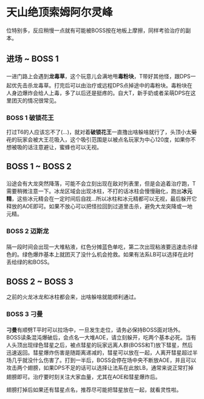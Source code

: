# 天山绝顶索姆阿尔灵峰

位特别多，反应稍慢一点就有可能被BOSS按在地板上摩擦，同样考验治疗的副本。

## 进场 ~ BOSS 1

一进门路上会遇到**龙毒草**，这个玩意儿会满地甩**毒粉块**，<img class="no-zoom sm-icon" :src="$withBase('/images/jobs/tank.png')" height="20">T带好其他怪，跟DPS一起优先击杀龙毒草。打完后可以由<img class="no-zoom sm-icon" :src="$withBase('/images/jobs/healer.png')" height="20">治疗或<img class="no-zoom sm-icon" :src="$withBase('/images/jobs/dps.png')" height="20">远程DPS点掉途中的毒粉块。毒粉块在人身边爆炸会给人上毒，多了以后还是挺疼的。自大T，新手奶或者呆萌DPS在这里团灭的情况很常见。

### BOSS 1 破锁花王
打过T6的人应该忘不了(…)，就对着**破锁花王**一直撸出啥躲啥就行了，头顶小太~~菊花~~的玩家会被大王花吸入，这个吸引范围是以被点名玩家为中心120度，如果你不想被吸的话注意避让，蜜蜂也可以无视。

## BOSS 1 ~ BOSS 2

沿途会有大龙突然降落，可能不会立刻出现在敌对列表里，但是会追着治疗跑，<img class="no-zoom sm-icon" :src="$withBase('/images/jobs/tank.png')" height="20">T需要稍微注意一下。冰龙区域会出现冰柱，不打的话冰柱会慢慢融化，跑出**冰元精**，这些冰元精会在一定时间后自戕…所以冰柱和冰元精都可以无视，最后躲开它释放的AOE即可。如果不放心可以把怪拉回到过道里击杀，避免大龙突降或一地元精。

### BOSS 2 迈斯龙

隔一段时间会出现一大堆粘液，红色分摊蓝色单吃，第二次出现粘液<img class="no-zoom sm-icon" :src="$withBase('/images/jobs/dps.png')" height="20">要迅速击杀绿色的。绿色爆炸基本上就团灭了没什么机会抢救。如果有法系LB可以选择在此时丢给绿的和BOSS。

## BOSS 2 ~ BOSS 3

之前的火龙冰龙和冰柱都会来，出啥躲啥就能顺利通过。

### BOSS 3 刁曼
**刁曼**有顺劈<img class="no-zoom sm-icon" :src="$withBase('/images/jobs/tank.png')" height="20">T平时可以拉场中，一旦发生走位，请务必保持BOSS面对场外。BOSS读条混沌爆破后，会点名一大堆AOE，请立刻躲开，吃两个基本必死。当有人头顶出现绿色彗星之后，被点彗星的玩家远离人群(BOSS和T)放下彗星，然后迅速返回。彗星爆炸伤害是随距离递减的，彗星可以放在一起，人离开彗星超过半场几乎就没什么伤害了。打到一半后，BOSS会停在场中央不断放AOE，并且可以攻击两个翅膀，如果DPS不足的话可以选择让法系在此放LB，通常来说正常打掉翅膀即可。<img class="no-zoom sm-icon" :src="$withBase('/images/jobs/healer.png')" height="20">治疗要时刻关注大家血量，尤其在AOE和彗星爆炸后。

翅膀打掉后如果还有彗星点名，推荐尽可能把彗星放在一起，就看灵性啦。